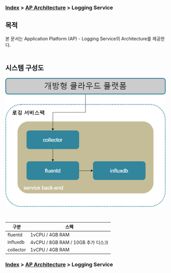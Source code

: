 ### [Index](https://github.com/K-PaaS/Guide/blob/master/README.md) > [AP Architecture](../README.md) > Logging Service

## 목적
본 문서는 Application Platform (AP) - Logging Service의 Architecture를 제공한다.
<br><br>

## 시스템 구성도


![Logging Service Architecture](image/logging_architecture.png)

<br>

| 구분  | 스펙 |
|-------|----|
| fluentd | 1vCPU / 4GB RAM |
| influxdb | 4vCPU / 8GB RAM / 10GB 추가 디스크 |
| collector | 1vCPU / 4GB RAM |


### [Index](https://github.com/K-PaaS/Guide/blob/master/README.md) > [AP Architecture](../README.md) > Logging Service
